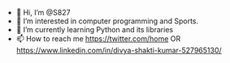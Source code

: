 - 👋 Hi, I’m @S827
- 👀 I’m interested in computer programming and Sports.
- 🌱 I’m currently learning Python and its libraries
- 📫 How to reach me https://twitter.com/home OR https://www.linkedin.com/in/divya-shakti-kumar-527965130/

<!---
S827/S827 is a ✨ special ✨ repository because its `README.md` (this file) appears on your GitHub profile.
You can click the Preview link to take a look at your changes.
--->
